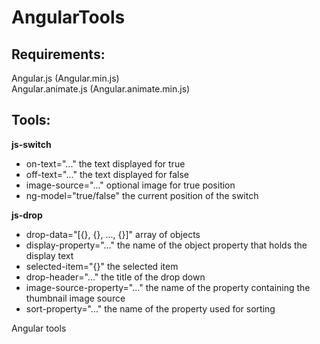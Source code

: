 # AngularTools

Requirements:
-----------------------------------------------------

Angular.js (Angular.min.js) <br/>
Angular.animate.js (Angular.animate.min.js)


Tools:
-----------------------------------------------------

<b>js-switch</b>

<ul>
<li>
on-text="..."           the text displayed for true
</li>
<li>
off-text="..."          the text displayed for false
</li>
<li>
image-source="..."      optional image for true position
</li>
<li>
ng-model="true/false"   the current position of the switch
</li>
</ul>

<b>js-drop</b>

<ul>
<li>
drop-data="[{}, {}, ..., {}]" array of objects
</li>
<li>
display-property="..." the name of the object property that holds the display text
</li>
<li>
selected-item="{}" the selected item
</li>
<li>
drop-header="..." the title of the drop down
</li>
<li>
image-source-property="..." the name of the property containing the thumbnail image source
</li>
<li>
sort-property="..." the name of the property used for sorting
</li>
</ul>


Angular tools
